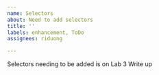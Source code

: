 ```yaml
---
name: Selectors
about: Need to add selectors
title: ''
labels: enhancement, ToDo
assignees: riduong

---
```


Selectors needing to be added is on Lab 3 Write up
